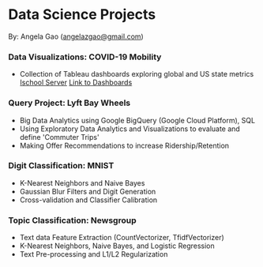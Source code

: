 # Data Science Projects
By: Angela Gao (angelazgao@gmail.com)

### Data Visualizations: COVID-19 Mobility
- Collection of Tableau dashboards exploring global and US state metrics
[Ischool Server](https://www.ischool.berkeley.edu/projects/2020/covid-19-resource-allocation-visualization)
[Link to Dashboards](https://people.ischool.berkeley.edu/~dhruvi/W209_finalAssignment_Covid/#home-id)

### Query Project: Lyft Bay Wheels
- Big Data Analytics using Google BigQuery (Google Cloud Platform), SQL
- Using Exploratory Data Analytics and Visualizations to evaluate and define 'Commuter Trips'
- Making Offer Recommendations to increase Ridership/Retention

### Digit Classification: MNIST
- K-Nearest Neighbors and Naive Bayes
- Gaussian Blur Filters and Digit Generation
- Cross-validation and Classifier Calibration

### Topic Classification: Newsgroup
- Text data Feature Extraction (CountVectorizer, TfidfVectorizer)
- K-Nearest Neighbors, Naive Bayes, and Logistic Regression
- Text Pre-processing and L1/L2 Regularization
